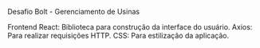 Desafio Bolt - Gerenciamento de Usinas

Frontend
React: Biblioteca para construção da interface do usuário.
Axios: Para realizar requisições HTTP.
CSS: Para estilização da aplicação.